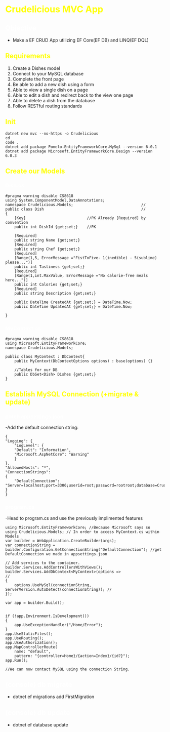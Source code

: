 # <span style="color: yellow">Crudelicious MVC App</span>
## <span style="color: white"> Objective</span>
- Make a EF CRUD App utilizing EF Core(EF DB) and LINQ(EF DQL)
## <span style="color: yellow">Requirements</span>
1. Create a Dishes model
2. Connect to your MySQL database
3. Complete the front page
4. Be able to add a new dish using a form
5. Able to view a single dish on a page
6. Able to edit a dish and redirect back to the view one page
7. Able to delete a dish from the database
8. Follow RESTful routing standards
## <span style="color: yellow">Init</span>
    dotnet new mvc --no-https -o Crudelicious
    cd
    code .
    dotnet add package Pomelo.EntityFrameworkCore.MySql --version 6.0.1
    dotnet add package Microsoft.EntityFrameworkCore.Design --version 6.0.3
## <span style= "color: yellow;">Create our Models</span>
### <span style= "color: white;">Dish.cs</span>
    #pragma warning disable CS8618
    using System.ComponentModel.DataAnnotations;
    namespace Crudelicious.Models;                              //
    public class Dish                                           //
    {
        [Key]                           //PK Already [Required] by convention
        public int DishId {get;set;}    //PK  

        [Required]
        public string Name {get;set;}       
        [Required]                
        public string Chef {get;set;}
        [Required]
        [Range(1,5, ErrorMessage ="FistToFive- 1(inedible) - 5(sublime) please...")] 
        public int Tastiness {get;set;}
        [Required]
        [Range(1,int.MaxValue, ErrorMessage ="No calorie-free meals here...")]                       
        public int Calories {get;set;}
        [Required]
        public string Description {get;set;}                          

        public DateTime CreatedAt {get;set;} = DateTime.Now;
        public DateTime UpdatedAt {get;set;} = DateTime.Now;

    }
### <span style= "color: white;">MyContext.cs</span>
    #pragma warning disable CS8618
    using Microsoft.EntityFrameworkCore;
    namespace Crudelicious.Models;

    public class MyContext : DbContext{
        public MyContext(DbContextOptions options) : base(options) {}

        //Tables for our DB
        public DbSet<Dish> Dishes {get;set;}
    }
## <span style= "color: yellow;">Establish MySQL Connection (+migrate & update)</span>
### <span style= "color: white;">patch appsettings.json</span>
-Add the default connection string:

    {
    "Logging": {
        "LogLevel": {
        "Default": "Information",
        "Microsoft.AspNetCore": "Warning"
        }
    },
    "AllowedHosts": "*",
    "ConnectionStrings":
    {
        "DefaultConnection": "Server=localhost;port=3306;userid=root;password=rootroot;database=Crudeliciousdb;" 
    }
    }
### <span style= "color: white;">program.cs</span>
-Head to program.cs and use the previously implimented features

    using Microsoft.EntityFrameworkCore; //Because Microsoft says so
    using Crudelicious.Models; // In order to access MyContext.cs within Models
    var builder = WebApplication.CreateBuilder(args);
    var connectionString = builder.Configuration.GetConnectionString("DefaultConnection"); //get DefaultConnection we made in appsettings.json

    // Add services to the container.
    builder.Services.AddControllersWithViews();
    builder.Services.AddDbContext<MyContext>(options =>                                 //
    {
        options.UseMySql(connectionString, ServerVersion.AutoDetect(connectionString)); //
    });

    var app = builder.Build();


    if (!app.Environment.IsDevelopment())
    {
        app.UseExceptionHandler("/Home/Error");
    }
    app.UseStaticFiles();
    app.UseRouting();
    app.UseAuthorization();
    app.MapControllerRoute(
        name: "default",
        pattern: "{controller=Home}/{action=Index}/{id?}");
    app.Run();

    //We can now contact MySQL using the connection String.
## <span style= "color: white;">(console) db migrate</span>
- dotnet ef migrations add FirstMigration
## <span style= "color: white;">(console) db update</span>
- dotnet ef database update
